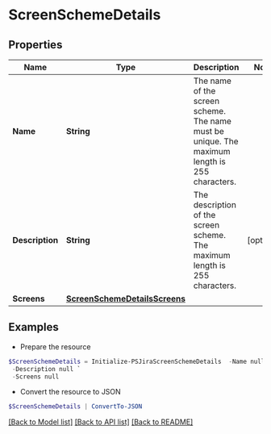 # ScreenSchemeDetails
## Properties

Name | Type | Description | Notes
------------ | ------------- | ------------- | -------------
**Name** | **String** | The name of the screen scheme. The name must be unique. The maximum length is 255 characters. | 
**Description** | **String** | The description of the screen scheme. The maximum length is 255 characters. | [optional] 
**Screens** | [**ScreenSchemeDetailsScreens**](ScreenSchemeDetailsScreens.md) |  | 

## Examples

- Prepare the resource
```powershell
$ScreenSchemeDetails = Initialize-PSJiraScreenSchemeDetails  -Name null `
 -Description null `
 -Screens null
```

- Convert the resource to JSON
```powershell
$ScreenSchemeDetails | ConvertTo-JSON
```

[[Back to Model list]](../README.md#documentation-for-models) [[Back to API list]](../README.md#documentation-for-api-endpoints) [[Back to README]](../README.md)

